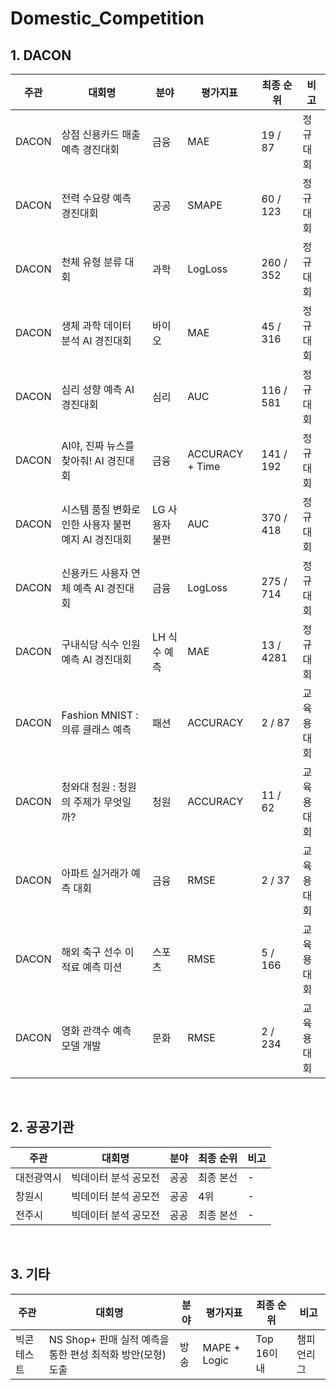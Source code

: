 # Domestic_Competition

## 1. DACON
|주관|대회명|분야|평가지표|최종 순위|비고|
|---|---|---|---|---|---|
|DACON|상점 신용카드 매출 예측 경진대회|금융|MAE|19 / 87|정규대회|
|DACON|전력 수요량 예측 경진대회|공공|SMAPE|60 / 123|정규대회|
|DACON|천체 유형 분류 대회|과학|LogLoss|260 / 352|정규대회|
|DACON|생체 과학 데이터 분석 AI 경진대회|바이오|MAE|45 / 316|정규대회|
|DACON|심리 성향 예측 AI 경진대회|심리|AUC|116 / 581|정규대회|
|DACON|AI야, 진짜 뉴스를 찾아줘! AI 경진대회|금융|ACCURACY + Time|141 / 192|정규대회|
|DACON|시스템 품질 변화로 인한 사용자 불편 예지 AI 경진대회|LG 사용자 불편|AUC|370 / 418|정규대회|
|DACON|신용카드 사용자 연체 예측 AI 경진대회|금융|LogLoss|275 / 714|정규대회|
|DACON|구내식당 식수 인원 예측 AI 경진대회|LH 식수 예측|MAE|13 / 4281|정규대회|
|DACON|Fashion MNIST : 의류 클래스 예측|패션|ACCURACY|2 / 87|교육용대회|
|DACON|청와대 청원 : 청원의 주제가 무엇일까?|청원|ACCURACY|11 / 62|교육용대회|
|DACON|아파트 실거래가 예측 대회|금융|RMSE|2 / 37|교육용대회|
|DACON|해외 축구 선수 이적료 예측 미션|스포츠|RMSE|5 / 166|교육용대회|
|DACON|영화 관객수 예측 모델 개발|문화|RMSE|2 / 234|교육용대회|

<br>

## 2. 공공기관
|주관|대회명|분야|최종 순위|비고|
|---|---|---|---|---|
|대전광역시|빅데이터 분석 공모전|공공|최종 본선|-|
|창원시|빅데이터 분석 공모전|공공|4위|-|
|전주시|빅데이터 분석 공모전|공공|최종 본선|-|

<br>

## 3. 기타
|주관|대회명|분야|평가지표|최종 순위|비고|
|---|---|---|---|---|---|
|빅콘테스트|NS Shop+ 판매 실적 예측을 통한 편성 최적화 방안(모형) 도출|방송|MAPE + Logic|Top 16이내|챔피언리그|

